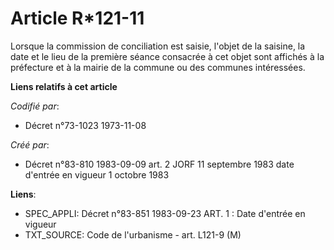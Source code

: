 # Article R*121-11

Lorsque la commission de conciliation est saisie, l'objet de la saisine, la date et le lieu de la première séance consacrée à
cet objet sont affichés à la préfecture et à la mairie de la commune ou des communes intéressées.

**Liens relatifs à cet article**

_Codifié par_:

  - Décret n°73-1023 1973-11-08

_Créé par_:

  - Décret n°83-810 1983-09-09 art. 2 JORF 11 septembre 1983 date d'entrée en vigueur  1 octobre 1983

**Liens**:

  - SPEC_APPLI: Décret n°83-851 1983-09-23 ART. 1 : Date d'entrée en vigueur
  - TXT_SOURCE: Code de l'urbanisme - art. L121-9 (M)
